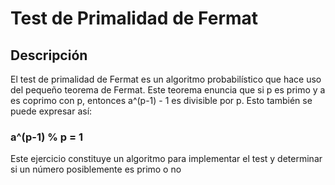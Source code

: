 # Test de Primalidad de Fermat
## Descripción
El test de primalidad de Fermat es un algoritmo probabilístico que hace uso del pequeño teorema de Fermat. Este teorema enuncia que si p es primo y a es coprimo con p, entonces a^(p-1) - 1 es divisible por p. Esto también se puede expresar así:
### a^(p-1) % p = 1

Este ejercicio constituye un algoritmo para implementar el test y determinar si un número posiblemente es primo o no